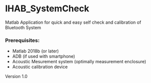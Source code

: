 # IHAB_SystemCheck #

Matlab Application for quick and easy self check and calibration of Bluetooth System 



### Prerequisites: ###
* Matlab 2018b (or later)
* ADB (if used with smartphone)
* Acoustic Mesurement system (optimally measurement enclosure)
* Acoustic calibration device

Version 1.0
